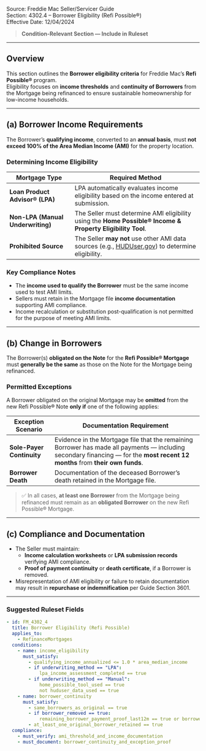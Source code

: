 Source: Freddie Mac Seller/Servicer Guide  
Section: 4302.4 – Borrower Eligibility (Refi Possible®)  
Effective Date: 12/04/2024  

> **Condition-Relevant Section — Include in Ruleset**

---

## Overview
This section outlines the **Borrower eligibility criteria** for Freddie Mac’s **Refi Possible®** program.  
Eligibility focuses on **income thresholds** and **continuity of Borrowers** from the Mortgage being refinanced to ensure sustainable homeownership for low-income households.

---

## (a) Borrower Income Requirements

The Borrower’s **qualifying income**, converted to an **annual basis**, must **not exceed 100% of the Area Median Income (AMI)** for the property location.

### Determining Income Eligibility

| Mortgage Type | Required Method |
|----------------|-----------------|
| **Loan Product Advisor® (LPA)** | LPA automatically evaluates income eligibility based on the income entered at submission. |
| **Non-LPA (Manual Underwriting)** | The Seller must determine AMI eligibility using the **Home Possible® Income & Property Eligibility Tool**. |
| **Prohibited Source** | The Seller **may not** use other AMI data sources (e.g., [HUDUser.gov](https://www.huduser.gov/portal/home.html)) to determine eligibility. |

### Key Compliance Notes
- The **income used to qualify the Borrower** must be the same income used to test AMI limits.  
- Sellers must retain in the Mortgage file **income documentation** supporting AMI compliance.  
- Income recalculation or substitution post-qualification is not permitted for the purpose of meeting AMI limits.  

---

## (b) Change in Borrowers

The Borrower(s) **obligated on the Note** for the **Refi Possible® Mortgage** must **generally be the same** as those on the Note for the Mortgage being refinanced.

### Permitted Exceptions
A Borrower obligated on the original Mortgage may be **omitted** from the new Refi Possible® Note **only if** one of the following applies:

| Exception Scenario | Documentation Requirement |
|--------------------|----------------------------|
| **Sole-Payer Continuity** | Evidence in the Mortgage file that the remaining Borrower has made all payments — including secondary financing — for the **most recent 12 months** from **their own funds**. |
| **Borrower Death** | Documentation of the deceased Borrower’s death retained in the Mortgage file. |

> ✅ In all cases, **at least one Borrower** from the Mortgage being refinanced must remain as an **obligated Borrower** on the new Refi Possible® Mortgage.

---

## (c) Compliance and Documentation

- The Seller must maintain:
  - **Income calculation worksheets** or **LPA submission records** verifying AMI compliance.  
  - **Proof of payment continuity** or **death certificate**, if a Borrower is removed.  
- Misrepresentation of AMI eligibility or failure to retain documentation may result in **repurchase or indemnification** per Guide Section 3601.  

---

### Suggested Ruleset Fields

```yaml
- id: FM_4302_4
  title: Borrower Eligibility (Refi Possible)
  applies_to:
    - RefinanceMortgages
  conditions:
    - name: income_eligibility
      must_satisfy:
        - qualifying_income_annualized <= 1.0 * area_median_income
        - if underwriting_method == "LPA":
            lpa_income_assessment_completed == true
        - if underwriting_method == "Manual":
            home_possible_tool_used == true
            not huduser_data_used == true
    - name: borrower_continuity
      must_satisfy:
        - same_borrowers_as_original == true
        - if borrower_removed == true:
            remaining_borrower_payment_proof_last12m == true or borrower_death_documented == true
        - at_least_one_original_borrower_retained == true
  compliance:
    - must_verify: ami_threshold_and_income_documentation
    - must_document: borrower_continuity_and_exception_proof
